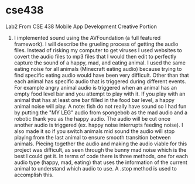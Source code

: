 
# cse438
Lab2 From CSE 438 Mobile App Development
Creative Portion

1. I implemented sound using the AVFoundation (a full featured framework). I will describe the grueling process of getting the audio files. Instead of risking my computer to get viruses I used websites to covert the audio files to mp3 files that I would then edit to perfectly capture the sound of a happy, mad, and eating animal. I used the same eating noise for all animals (Minecraft eating audio) because trying to find specific eating audio would have been very difficult. Other than that each animal has specific audio that is triggered during different events. For example angry animal audio is triggered when an animal has an empty food level bar and you attempt to play with it. If you play with an animal that has at least one bar filled in the food bar level, a happy animal noise will play. A note: fish do not really have sound so I had fun by putting the "MY LEG" audio from spongebob as the mad audio and a robotic thank you as the happy audio. The audio will be cut once another audio is triggered (ex. happy noise interrupts feeding noise). I also made it so if you switch animals mid sound the audio will stop playing from the last animal to ensure smooth transition between animals. Piecing together the audio and making the audio viable for this project was difficult, as seen through the bunny mad noise which is the best I could get it. In terms of code there is three methods, one for each audio type (happy, mad, eating) that uses the information of the current animal to understand which audio to use. A .stop method is used to accomplish this.
